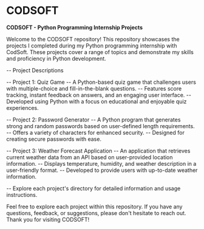 # CODSOFT
**CODSOFT - Python Programming Internship Projects**

Welcome to the CODSOFT repository! This repository showcases the projects I completed during my Python programming internship with CodSoft. These projects cover a range of topics and demonstrate my skills and proficiency in Python development.

-- Project Descriptions

-- Project 1: Quiz Game
-- A Python-based quiz game that challenges users with multiple-choice and fill-in-the-blank questions.
-- Features score tracking, instant feedback on answers, and an engaging user interface.
-- Developed using Python with a focus on educational and enjoyable quiz experiences.

-- Project 2: Password Generator
-- A Python program that generates strong and random passwords based on user-defined length requirements.
-- Offers a variety of characters for enhanced security.
-- Designed for creating secure passwords with ease.

-- Project 3: Weather Forecast Application
-- An application that retrieves current weather data from an API based on user-provided location information.
-- Displays temperature, humidity, and weather description in a user-friendly format.
-- Developed to provide users with up-to-date weather information.

-- Explore each project's directory for detailed information and usage instructions.

Feel free to explore each project within this repository. If you have any questions, feedback, or suggestions, please don't hesitate to reach out. Thank you for visiting CODSOFT!
